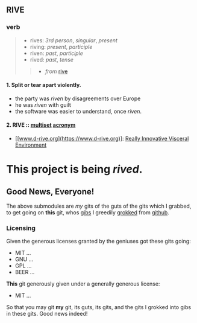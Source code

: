 ## RIVE
### verb
>   + rives: _3rd person_, _singular_, _present_
>   + riving: _present_, _participle_
>   + riven: _past_, _participle_
>   + rived: _past_, _tense_
> > - _from_ [rive](http://www.google.com/dictionary?langpair=en|en&q=rive&hl=en&aq=f)

#### 1. Split or tear apart violently.

* the party was _riven_ by disagreements over Europe
* he was _riven_ with guilt
* the software was easier to understand, once _riven_.

#### 2. RIVE :: [multiset](http://en.wikipedia.org/wiki/Multiset) [acronym](http://www.google.com/dictionary?langpair=en|en&q=acronym&hl=en&aq=f)

* [[www.d-rive.org](https://www.d-rive.org)]: [Really Innovative Visceral Environment](https://www.d-rive.org)


This project is being _rived_.
==============================

## Good News, Everyone!

The above submodules are _my_ gits of the guts of the gits which I grabbed,
to get going on **this** git, whos [gibs](http://en.wikipedia.org/wiki/Gib_\(video_gaming\)) I greedily [grokked](http://en.wikipedia.org/wiki/Grok) from [github](https://www.github.com).

### Licensing

Given the generous licenses granted by the geniuses got these gits going:

+ MIT ...
+ GNU ...
+ GPL ...
+ BEER ...

**This** git generously given under a generally generous license:

+ MIT ...

So that you may git **my** git, its guts, its gits, and the gits I grokked into gibs in these gits. Good news indeed!




[rive]:     http://www.google.com/dictionary?langpair=en|en&q=rive&hl=en&aq=f (rive)
[multiset]: http://en.wikipedia.org/wiki/Multiset (multiset)
[acronym]:  http://www.google.com/dictionary?langpair=en|en&q=acronym&hl=en&aq=f (acronym)

[d-rive]: https://www.d-rive.org/ (d-rive)
[GitHub]: http://www.github.com/ (github)

